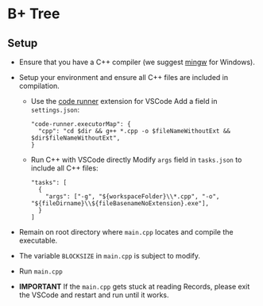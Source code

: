 # B+ Tree

## Setup

- Ensure that you have a C++ compiler (we suggest [mingw](https://sourceforge.net/projects/mingw-w64/) for Windows).
- Setup your environment and ensure all C++ files are included in compilation.

  * Use the [code runner](https://marketplace.visualstudio.com/items?itemName=formulahendry.code-runner) extension for VSCode
    Add a field in `settings.json`:
    ```
    "code-runner.executorMap": {
      "cpp": "cd $dir && g++ *.cpp -o $fileNameWithoutExt && $dir$fileNameWithoutExt",
    }
    ```

  * Run C++ with VSCode directly
    Modify `args` field in `tasks.json` to include all C++ files:
    ```
    "tasks": [
      {
        "args": ["-g", "${workspaceFolder}\\*.cpp", "-o", "${fileDirname}\\${fileBasenameNoExtension}.exe"],
      }
    ]
    ```

- Remain on root directory where `main.cpp` locates and compile the executable.
- The variable `BLOCKSIZE` in `main.cpp` is subject to modify.
- Run `main.cpp`
- **IMPORTANT**
  If the `main.cpp` gets stuck at reading Records, please exit the VSCode and restart and run until it works.
